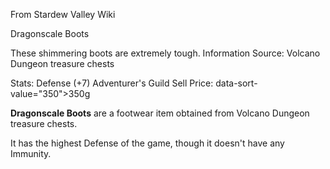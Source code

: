 From Stardew Valley Wiki

Dragonscale Boots

These shimmering boots are extremely tough. Information Source: Volcano Dungeon treasure chests

Stats: Defense (+7) Adventurer's Guild Sell Price: data-sort-value="350"&gt;350g

**Dragonscale Boots** are a footwear item obtained from Volcano Dungeon treasure chests.

It has the highest Defense of the game, though it doesn't have any Immunity.